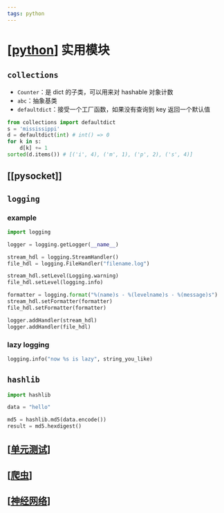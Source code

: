 ```yaml
---
tags: python
---
```

# [[python]] 实用模块

## `collections`

- `Counter`：是 dict 的子类，可以用来对 hashable 对象计数
- `abc`：抽象基类
- `defaultdict`：接受一个工厂函数，如果没有查询到 key 返回一个默认值

```python
from collections import defaultdict
s = 'mississippi'
d = defaultdict(int) # int() => 0
for k in s:
    d[k] += 1
sorted(d.items()) # [('i', 4), ('m', 1), ('p', 2), ('s', 4)]
```

## [[pysocket]]

## `logging`

### example

```python
import logging

logger = logging.getLogger(__name__)

stream_hdl = logging.StreamHandler()
file_hdl = logging.FileHandler("filename.log")

stream_hdl.setLevel(Logging.warning)
file_hdl.setLevel(logging.info)

formatter = logging.format("%(name)s - %(levelname)s - %(message)s")
stream_hdl.setFormatter(formatter)
file_hdl.setFormatter(formatter)

logger.addHandler(stream_hdl)
logger.addHandler(file_hdl)
```

### lazy logging

```python
logging.info("now %s is lazy", string_you_like)
```

## `hashlib`

```python
import hashlib

data = "hello"

md5 = hashlib.md5(data.encode())
result = md5.hexdigest()
```

## [[单元测试]]

## [[爬虫]]

## [[神经网络]]

[//begin]: # "Autogenerated link references for markdown compatibility"
[python]: python.md "python"
[单元测试]: 单元测试.md "单元测试"
[爬虫]: 爬虫.md "爬虫"
[神经网络]: <../machine learning/神经网络.md> "神经网络"
[//end]: # "Autogenerated link references"
